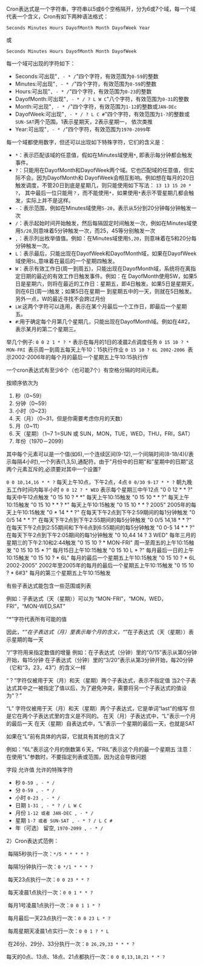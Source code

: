 Cron表达式是一个字符串，字符串以5或6个空格隔开，分为6或7个域，每一个域代表一个含义，Cron有如下两种语法格式： 

```
Seconds Minutes Hours DayofMonth Month DayofWeek Year
```

或

```
Seconds Minutes Hours DayofMonth Month DayofWeek
```

 每一个域可出现的字符如下： 

-  Seconds:可出现"`, - * /`"四个字符，有效范围为`0-59`的整数 
-  Minutes:可出现"`, - * /`"四个字符，有效范围为`0-59`的整数 
-  Hours:可出现"`, - * /`"四个字符，有效范围为`0-23`的整数 
-  DayofMonth:可出现"`, - * / ? L W C`"八个字符，有效范围为`0-31`的整数 
-  Month:可出现"`, - * /`"四个字符，有效范围为`1-12`的整数或`JAN-DEc` 
-  DayofWeek:可出现"`, - * / ? L C #`"四个字符，有效范围为`1-7`的整数或`SUN-SAT`两个范围。1表示星期天，2表示星期一， 依次类推 
-  Year:可出现"`, - * /`"四个字符，有效范围为`1970-2099`年 



 每一个域都使用数字，但还可以出现如下特殊字符，它们的含义是： 

-  `*`：表示匹配该域的任意值，假如在Minutes域使用`*`, 即表示每分钟都会触发事件。 
-  `?`：只能用在DayofMonth和DayofWeek两个域。它也匹配域的任意值，但实际不会。因为DayofMonth和 DayofWeek会相互影响。例如想在每月的20日触发调度，不管20日到底是星期几，则只能使用如下写法： `13 13 15 20 * ?`， 其中最后一位只能用`？`，而不能使用`*`，如果使用`*`表示不管星期几都会触发，实际上并不是这样。
-   `-`：表示范围，例如在Minutes域使用`5-20`，表示从5分到20分钟每分钟触发一次 
-  `/`：表示起始时间开始触发，然后每隔固定时间触发一次，例如在Minutes域使用`5/20`,则意味着5分钟触发一次，而25，45等分别触发一次 
-  `,`：表示列出枚举值值。例如：在Minutes域使用`5,20`，则意味着在5和20分每分钟触发一次。 
-  `L`：表示最后，只能出现在DayofWeek和DayofMonth域，如果在DayofWeek域使用`5L`,意味着在最后的一个星期四触发。
-   `W`：表示有效工作日(周一到周五)，只能出现在DayofMonth域，系统将在离指定日期的最近的有效工作日触发事件。例如：在 DayofMonth使用5W，如果5日是星期六，则将在最近的工作日：星期五，即4日触发。如果5日是星期天，则在6日(周一)触发；如果5日在星期一 到星期五中的一天，则就在5日触发。另外一点，W的最近寻找不会跨过月份 
-  `LW`:这两个字符可以连用，表示在某个月最后一个工作日，即最后一个星期五。 
-  `#`:用于确定每个月第几个星期几，只能出现在DayofMonth域。例如在4#2，表示某月的第二个星期三。 



 举几个例子:
`0 0 2 1 * ? *` 表示在每月的1日的凌晨2点调度任务
`0 15 10 ? * MON-FRI `表示周一到周五每天上午10：15执行作业
`0 15 10 ? 6L 2002-2006 `表示2002-2006年的每个月的最后一个星期五上午10:15执行作 

 一个cron表达式有至少6个（也可能7个）有空格分隔的时间元素。 

按顺序依次为

1. 秒（0~59）
2. 分钟（0~59）
3. 小时（0~23）
4. 天（月）（0~31，但是你需要考虑你月的天数）
5. 月（0~11）
6. 天（星期）（1~7 1=SUN 或 SUN，MON，TUE，WED，THU，FRI，SAT）
7. 年份（1970－2099）

其中每个元素可以是一个值(如6),一个连续区间(9-12),一个间隔时间(8-18/4)(/表示每隔4小时),一个列表(1,3,5),通配符。由于"月份中的日期"和"星期中的日期"这两个元素互斥的,必须要对其中一个设置?

 `0 0 10,14,16 * * ?` 每天上午10点，下午2点，4点
`0 0/30 9-17 * * ?` 朝九晚五工作时间内每半小时
`0 0 12 ? * WED` 表示每个星期三中午12点
"0 0 12 * * ?" 每天中午12点触发
"0 15 10 ? * *" 每天上午10:15触发
"0 15 10 * * ?" 每天上午10:15触发
"0 15 10 * * ? *" 每天上午10:15触发
"0 15 10 * * ? 2005" 2005年的每天上午10:15触发
"0 * 14 * * ?" 在每天下午2点到下午2:59期间的每1分钟触发
"0 0/5 14 * * ?" 在每天下午2点到下午2:55期间的每5分钟触发
"0 0/5 14,18 * * ?" 在每天下午2点到2:55期间和下午6点到6:55期间的每5分钟触发
"0 0-5 14 * * ?" 在每天下午2点到下午2:05期间的每1分钟触发
"0 10,44 14 ? 3 WED" 每年三月的星期三的下午2:10和2:44触发
"0 15 10 ? * MON-FRI" 周一至周五的上午10:15触发
"0 15 10 15 * ?" 每月15日上午10:15触发
"0 15 10 L * ?" 每月最后一日的上午10:15触发
"0 15 10 ? * 6L" 每月的最后一个星期五上午10:15触发
"0 15 10 ? * 6L 2002-2005" 2002年至2005年的每月的最后一个星期五上午10:15触发
"0 15 10 ? * 6#3" 每月的第三个星期五上午10:15触发 

有些子表达式能包含一些范围或列表

例如：子表达式（天（星期））可以为 “MON-FRI”，“MON，WED，FRI”，“MON-WED,SAT”

“*”字符代表所有可能的值

因此，“*”在子表达式（月）里表示每个月的含义，“*”在子表达式（天（星期））表示星期的每一天


“/”字符用来指定数值的增量
例如：在子表达式（分钟）里的“0/15”表示从第0分钟开始，每15分钟
在子表达式（分钟）里的“3/20”表示从第3分钟开始，每20分钟（它和“3，23，43”）的含义一样


“？”字符仅被用于天（月）和天（星期）两个子表达式，表示不指定值
当2个子表达式其中之一被指定了值以后，为了避免冲突，需要将另一个子表达式的值设为“？”

“L” 字符仅被用于天（月）和天（星期）两个子表达式，它是单词“last”的缩写
但是它在两个子表达式里的含义是不同的。
在天（月）子表达式中，“L”表示一个月的最后一天
在天（星期）自表达式中，“L”表示一个星期的最后一天，也就是SAT

如果在“L”前有具体的内容，它就具有其他的含义了

例如：“6L”表示这个月的倒数第６天，“FRIL”表示这个月的最一个星期五
注意：在使用“L”参数时，不要指定列表或范围，因为这会导致问题

字段 允许值 允许的特殊字符

- 秒 `0-59 , - * /`
- 分 `0-59 , - * /`
- 小时 `0-23 , - * /`
- 日期 `1-31 , - * ? / L W C`
- 月份 `1-12 或者 JAN-DEC , - * /`
- 星期 `1-7 或者 SUN-SAT , - * ? / L C #`
- 年（可选） 留空, `1970-2099 , - * /`



2）Cron表达式范例：

​         每隔5秒执行一次：`*/5 * * * * ?`

​         每隔1分钟执行一次：`0 */1 * * * ?`

​         每天23点执行一次：`0 0 23 * * ?`

​         每天凌晨1点执行一次：`0 0 1 * * ?`

​         每月1号凌晨1点执行一次：`0 0 1 1 * ?`

​         每月最后一天23点执行一次：`0 0 23 L * ?`

​         每周星期天凌晨1点实行一次：`0 0 1 ? * L`

​         在26分、29分、33分执行一次：`0 26,29,33 * * * ?`

​         每天的0点、13点、18点、21点都执行一次：`0 0 0,13,18,21 * * ?`





































